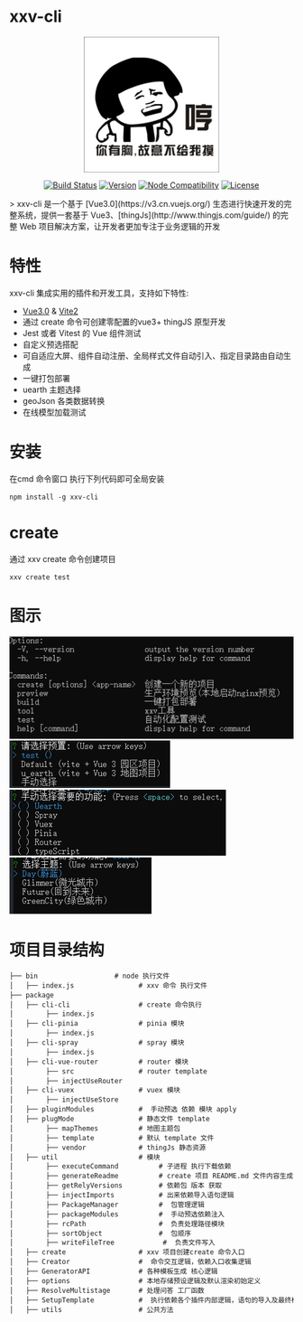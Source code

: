 # xxv-cli

<p align="center"><img align="center" style="width:240px"  src="assets/u=1985291548,116451169&fm=224&app=112&f=JPEG.jpg"></p>
<p align="center">
  <a href="https://github.com/upmin-l/xxv-cli/actions/workflows/ci.yml"><img src="https://github.com/originjs/origin.js/actions/workflows/ci.yml/badge.svg?branch=main" alt="Build Status"></a>
  <a href="https://www.npmjs.com/package/@originjs/cli"><img src="https://badgen.net/npm/v/@originjs/cli" alt="Version"></a>
  <a href="https://nodejs.org/en/about/releases/"><img src="https://img.shields.io/node/v/vite.svg" alt="Node Compatibility"></a>
  <a href="https://www.npmjs.com/package/@originjs/cli"><img src="https://badgen.net/npm/license/origin.js" alt="License"></a>
 </p>
> xxv-cli 是一个基于 [Vue3.0](https://v3.cn.vuejs.org/) 生态进行快速开发的完整系统，提供一套基于 Vue3、[thingJs](http://www.thingjs.com/guide/) 的完整 Web 项目解决方案，让开发者更加专注于业务逻辑的开发

# 特性
xxv-cli 集成实用的插件和开发工具，支持如下特性:
- [Vue3.0](https://v3.cn.vuejs.org/) & [Vite2](https://cn.vitejs.dev/)
- 通过 create 命令可创建零配置的vue3+ thingJS 原型开发  
- Jest 或者 Vitest 的 Vue 组件测试 
- 自定义预选搭配 
- 可自适应大屏、组件自动注册、全局样式文件自动引入、指定目录路由自动生成
- 一键打包部署
- uearth 主题选择
- geoJson 各类数据转换
- 在线模型加载测试

# 安装
在cmd 命令窗口 执行下列代码即可全局安装
```shell
npm install -g xxv-cli
```
# create
通过 xxv create <app-name> 命令创建项目
```shell
xxv create test
```

# 图示

![img.png](assets/img.png)
![img.png](assets/img2.png)
![img.png](assets/img3.png)
![img.png](assets/img4.png)

# 项目目录结构

```markdown
├── bin                   # node 执行文件
│   ├── index.js                # xxv 命令 执行文件
├── package
│   ├── cli-cli                 # create 命令执行
│        ├── index.js           
│   ├── cli-pinia               # pinia 模块
│        ├── index.js
│   ├── cli-spray               # spray 模块
│        ├── index.js
│   ├── cli-vue-router          # router 模块
│        ├── src                # router template
│        ├── injectUseRouter
│   ├── cli-vuex                # vuex 模块
│        ├── injectUseStore
│   ├── pluginModules           #  手动预选 依赖 模块 apply
│   ├── plugMode                # 静态文件 template
│        ├── mapThemes          # 地图主题包
│        ├── template           # 默认 template 文件
│        ├── vendor             # thingJs 静态资源
│   ├── util                    # 模块
│        ├── executeCommand          # 子进程 执行下载依赖
│        ├── generateReadme          # create 项目 README.md 文件内容生成逻辑
│        ├── getRelyVersions         # 依赖包 版本 获取
│        ├── injectImports           # 出来依赖导入语句逻辑
│        ├── PackageManager          #  包管理逻辑
│        ├── packageModules          #  手动预选依赖注入
│        ├── rcPath                  #  负责处理路径模块
│        ├── sortObject              #  包顺序
│        ├── writeFileTree            #  负责文件写入
│   ├── create                  # xxv 项目创建create 命令入口
│   ├── Creator                 #  命令交互逻辑，依赖入口收集逻辑
│   ├── GeneratorAPI            # 各种模板生成 核心逻辑
│   ├── options                 # 本地存储预设逻辑及默认渲染初始定义
│   ├── ResolveMultistage       # 处理问答 工厂函数
│   ├── SetupTemplate           #  执行依赖各个插件内部逻辑，语句的导入及最终模板的生成
│   ├── utils                   # 公共方法
```

